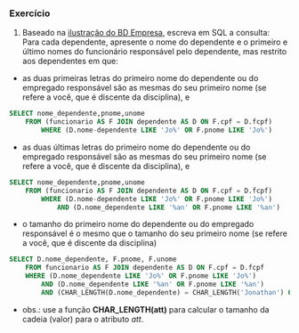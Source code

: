 ### Exercício

1. Baseado na [ilustração do BD Empresa](../media/fig-mr-2.jpg), escreva em SQL a consulta:<br>
Para cada dependente, apresente o nome do dependente e o primeiro e último nomes do funcionário responsável pelo dependente, mas restrito aos dependentes em que:
- as duas primeiras letras do primeiro nome do dependente ou do empregado responsável são as mesmas do seu primeiro nome (se refere a você, que é discente da disciplina), e
~~~sql
SELECT nome_dependente,pnome,unome
	FROM (funcionario AS F JOIN dependente AS D ON F.cpf = D.fcpf)
		WHERE (D.nome-dependente LIKE 'Jo%' OR F.pnome LIKE 'Jo%')

~~~

- as duas últimas letras do primeiro nome do dependente ou do empregado responsável são as mesmas do seu primeiro nome (se refere a você, que é discente da disciplina), e
~~~sql
SELECT nome_dependente,pnome,unome
	FROM (funcionario AS F JOIN dependente AS D ON F.cpf = D.fcpf)
		WHERE (D.nome-dependente LIKE 'Jo%' OR F.pnome LIKE 'Jo%')
			AND (D.nome_dependente LIKE '%an' OR F.pnome LIKE '%an')
~~~
- o tamanho do primeiro nome do dependente ou do empregado responsável é o mesmo que o tamanho do seu primeiro nome (se refere a você, que é discente da disciplina) 
~~~sql
SELECT D.nome_dependente, F.pnome, F.unome
	FROM funcionario AS F JOIN dependente AS D ON F.cpf = D.fcpf
	WHERE (D.nome_dependente LIKE 'Jo%' OR F.pnome LIKE 'Jo%')
		AND (D.nome_dependente LIKE '%an' OR F.pnome LIKE '%an')
		AND (CHAR_LENGTH(D.nome_dependente) = CHAR_LENGTH('Jonathan') OR CHAR_LENGTH(F.pnome) = CHAR_LENGTH('Jonathan'));
~~~
- obs.: use a função **CHAR_LENGTH(att)** para calcular o tamanho da cadeia (valor) para o atributo _att_.
